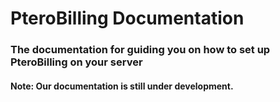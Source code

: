 # PteroBilling Documentation
### The documentation for guiding you on how to set up PteroBilling on your server
#### Note: Our documentation is still under development.

